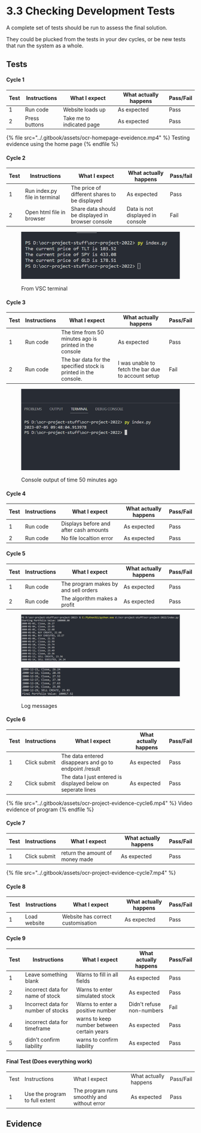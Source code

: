 # 3.3 Checking Development Tests

A complete set of tests should be run to assess the final solution.

They could be plucked from the tests in your dev cycles, or be new tests that run the system as a whole.

## Tests



#### Cycle 1

| Test | Instructions  | What I expect             | What actually happens | Pass/Fail |
| ---- | ------------- | ------------------------- | --------------------- | --------- |
| 1    | Run code      | Website loads up          | As expected           | Pass      |
| 2    | Press buttons | Take me to indicated page | As expected           | Pass      |

{% file src="../.gitbook/assets/ocr-homepage-eveidence.mp4" %}
Testing evidence using the home page
{% endfile %}

#### Cycle 2

| Test | Instructions                  | What I expect                                      | What actually happens            | Pass/fail |
| ---- | ----------------------------- | -------------------------------------------------- | -------------------------------- | --------- |
| 1    | Run index.py file in terminal | The price of different shares to be displayed      | As expected                      | Pass      |
| 2    | Open html file in browser     |  Share data should be displayed in browser console | Data is not displayed in console | Fail      |

<figure><img src="../.gitbook/assets/image (4) (1).png" alt=""><figcaption><p>From VSC terminal</p></figcaption></figure>

#### Cycle 3

| Test | Instructions | What I expect                                                   | What actually happens                              | Pass/Fail |
| ---- | ------------ | --------------------------------------------------------------- | -------------------------------------------------- | --------- |
| 1    | Run code     | The time from 50 minutes ago is printed in the console          | As expected                                        | Pass      |
| 2    | Run code     | The bar data for the specified stock is printed in the console. | I was unable to fetch the bar due to account setup | Fail      |

<figure><img src="../.gitbook/assets/image (3) (1).png" alt=""><figcaption><p>Console output of time 50 minutes ago</p></figcaption></figure>

#### Cycle 4

| Test | Instructions | What I expect                          | What actually happens | Pass/Fail |
| ---- | ------------ | -------------------------------------- | --------------------- | --------- |
| 1    | Run code     | Displays before and after cash amounts | As expected           | Pass      |
| 2    | Run code     | No file localtion error                | As expected           | Pass      |



#### Cycle 5

| Test | Instructions | What I expect                        | What actually happens | Pass/Fail |
| ---- | ------------ | ------------------------------------ | --------------------- | --------- |
| 1    | Run code     | The program makes by and sell orders | As expected           | Pass      |
| 2    | Run code     | The algorithm makes a profit         | As expected           | Pass      |

<figure><img src="../.gitbook/assets/image (7).png" alt=""><figcaption></figcaption></figure>

<figure><img src="../.gitbook/assets/image (8).png" alt=""><figcaption><p>Log messages</p></figcaption></figure>

#### Cycle 6

| Test | Instructions | What I expect                                                | What actually happens | Pass/Fail |
| ---- | ------------ | ------------------------------------------------------------ | --------------------- | --------- |
| 1    | Click submit | The data entered disappears and go to endpoint /result       | As expected           | Pass      |
| 2    | Click submit | The data I just entered is displayed below on seperate lines | As expected           | Pass      |

{% file src="../.gitbook/assets/ocr-project-evidence-cycle6.mp4" %}
Video evidence of program
{% endfile %}

#### Cycle 7

| Test | Instructions | What I expect                   | What actually happens | Pass/Fail |
| ---- | ------------ | ------------------------------- | --------------------- | --------- |
| 1    | Click submit | return the amount of money made | As expected           | Pass      |

{% file src="../.gitbook/assets/ocr-project-evidence-cycle7.mp4" %}

#### Cycle 8

| Test | Instructions | What I expect                     | What actually happens | Pass/Fail |
| ---- | ------------ | --------------------------------- | --------------------- | --------- |
| 1    | Load website | Website has correct customisation | As expected           | Pass      |



#### Cycle 9

| Test | Instructions                        | What I expect                              | What actually happens     | Pass/Fail |
| ---- | ----------------------------------- | ------------------------------------------ | ------------------------- | --------- |
| 1    | Leave something blank               | Warns to fill in all fields                | As expected               | Pass      |
| 2    | incorrect data for name of stock    | Warns to enter simulated stock             | As expected               | Pass      |
| 3    | Incorrect data for number of stocks | Warns to enter a positive number           | Didn't refuse non-numbers | Fail      |
| 4    | incorrect data for timeframe        | warns to keep number between certain years | As expected               | Pass      |
| 5    | didn't confirm liability            | warns to confirm liability                 | As expected               | Pass      |

#### Final Test (Does everything work)



|      |                                |                                             |                       |           |
| ---- | ------------------------------ | ------------------------------------------- | --------------------- | --------- |
| Test | Instructions                   | What I expect                               | What actually happens | Pass/Fail |
| 1    | Use the program to full extent | The program runs smoothly and without error | As expected           | Pass      |

## Evidence
